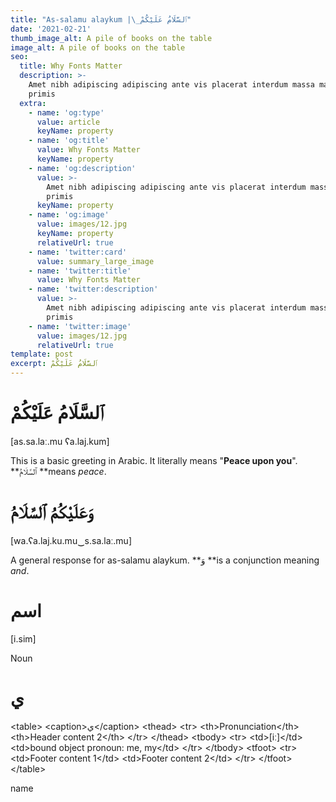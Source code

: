 ```yaml
---
title: "As-salamu alaykum |\_ٱلسَّلَامُ عَلَيْكُمْ"
date: '2021-02-21'
thumb_image_alt: A pile of books on the table
image_alt: A pile of books on the table
seo:
  title: Why Fonts Matter
  description: >-
    Amet nibh adipiscing adipiscing ante vis placerat interdum massa massa
    primis
  extra:
    - name: 'og:type'
      value: article
      keyName: property
    - name: 'og:title'
      value: Why Fonts Matter
      keyName: property
    - name: 'og:description'
      value: >-
        Amet nibh adipiscing adipiscing ante vis placerat interdum massa massa
        primis
      keyName: property
    - name: 'og:image'
      value: images/12.jpg
      keyName: property
      relativeUrl: true
    - name: 'twitter:card'
      value: summary_large_image
    - name: 'twitter:title'
      value: Why Fonts Matter
    - name: 'twitter:description'
      value: >-
        Amet nibh adipiscing adipiscing ante vis placerat interdum massa massa
        primis
    - name: 'twitter:image'
      value: images/12.jpg
      relativeUrl: true
template: post
excerpt: ٱلسَّلَامُ عَلَيْكُمْ
---
```

# ٱلسَّلَامُ عَلَيْكُمْ

\[as.sa.laː.mu ʕa.laj.kum]

This is a basic greeting in Arabic. It literally means "**Peace upon you**". \*\*ٱلسَّلَامُ \*\*means *peace*.

# وَعَلَيْكُمُ ٱلسَّلَامُ

\[wa.ʕa.laj.ku.mu‿s.sa.laː.mu]

A general response for as-salamu alaykum. \*\*وَ \*\*is a conjunction meaning *and*.

# اسم

\[i.sim]

Noun

# ي

\<table>
    \<caption>ي\</caption>
  \<thead>
    \<tr>
      \<th>Pronunciation\</th>
      \<th>Header content 2\</th>
    \</tr>
  \</thead>
  \<tbody>
    \<tr>
      \<td>\[iː]\</td>
      \<td>bound object pronoun: me, my\</td>
    \</tr>
  \</tbody>
  \<tfoot>
    \<tr>
      \<td>Footer content 1\</td>
      \<td>Footer content 2\</td>
    \</tr>
  \</tfoot>
\</table>

name
